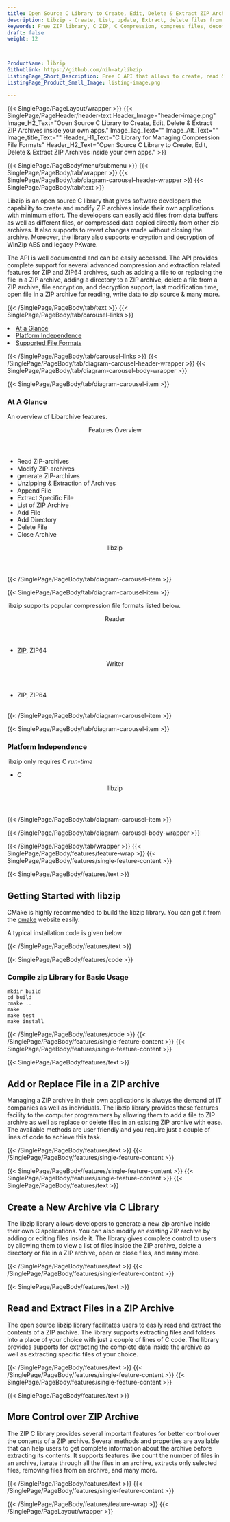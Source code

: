 ```yaml
---
title: Open Source C Library to Create, Edit, Delete & Extract ZIP Archives
description: Libzip - Create, List, update, Extract, delete files from ZIP Archives via C API
keywords: Free ZIP library, C ZIP, C Compression, compress files, decompress files, ZIP C API, PHP compression Library, Open Source C Library, C Zip programming, create zip archives, Opening zip archives, Modify ZIP archives, save archive to a file, List zip archive
draft: false
weight: 12



ProductName: libzip
Githublink: https://github.com/nih-at/libzip
ListingPage_Short_Description: Free C API that allows to create, read & manipulate popular compression file formats like ZIP or ZIP64 Archives.
ListingPage_Product_Small_Image: listing-image.png 

---
```


{{< SinglePage/PageLayout/wrapper >}}
{{< SinglePage/PageHeader/header-text
Header_Image="header-image.png"
Image_H2_Text="Open Source C Library to Create, Edit, Delete & Extract ZIP Archives inside your own apps."
Image_Tag_Text=""
Image_Alt_Text=""
Image_title_Text=""
Header_H1_Text="C Library for Managing Compression File Formats"
Header_H2_Text="Open Source C Library to Create, Edit, Delete & Extract ZIP Archives inside your own apps." >}}

{{< SinglePage/PageBody/menu/submenu >}}
{{< SinglePage/PageBody/tab/wrapper >}}
{{< SinglePage/PageBody/tab/diagram-carousel-header-wrapper >}}
{{< SinglePage/PageBody/tab/text >}}



<p>Libzip is an open source C library that gives software developers the capability to create and modify ZIP archives inside their own applications with minimum effort. The developers can easily add files from data buffers as well as different files, or compressed data copied directly from other zip archives. It also supports to revert changes made without closing the archive. Moreover, the library also supports encryption and decryption of WinZip AES and legacy PKware.</p>
<p>The API is well documented and can be easily accessed. The API provides complete support for several advanced compression and extraction related features for ZIP and ZIP64 archives, such as adding a file to or replacing the file in a ZIP archive, adding a directory to a ZIP archive, delete a file from a ZIP archive, file encryption, and decryption support, last modification time, open file in a ZIP archive for reading, write data to zip source & many more.</p>


{{< /SinglePage/PageBody/tab/text >}}
{{< SinglePage/PageBody/tab/carousel-links >}}

<li data-target="#diagramcarousel" data-slide-to="0"><a href="#">At a Glance</a></li>
<li data-target="#diagramcarousel" data-slide-to="2"><a href="#">Platform Independence</a></li>
<li data-target="#diagramcarousel" data-slide-to="1"><a class="activetab" href="#">Supported File Formats</a></li>


{{< /SinglePage/PageBody/tab/carousel-links >}}
{{< /SinglePage/PageBody/tab/diagram-carousel-header-wrapper >}}
{{< SinglePage/PageBody/tab/diagram-carousel-body-wrapper >}}

{{< SinglePage/PageBody/tab/diagram-carousel-item >}}
<h3>At A Glance</h3>
<p>An overview of Libarchive features.</p>
<div class="diagram1 d1-poi">
<div class="d1-row">
<div class="d1-col d1-right"><header>Features Overview</header>
<ul>
<li>Read ZIP-archives</li>
<li>Modify ZIP-archives</li>
<li>generate ZIP-archives</li>
<li>Unzipping & Extraction of Archives</li>
<li>Append File</li>
<li>Extract Specific File</li>
<li>List of ZIP Archive</li>
<li>Add File</li>
<li>Add Directory</li>
<li>Delete File</li>
<li>Close Archive</li>
</ul>
</div>
</div>
<div class="d1-logo" style="border: none;"> <!--<img src='listing-image.png' alt="Compression APIs for .NET" />--><header>libzip</header><footer><small></small></footer></div>
<!--/logo--></div>
<!--/diagram1-->
{{< /SinglePage/PageBody/tab/diagram-carousel-item >}}

{{< SinglePage/PageBody/tab/diagram-carousel-item >}}
<p>libzip supports popular compression file formats listed below.</p>
<div class="diagram1 d2 d1-poi">
<div class="d1-row">
<div class="d1-col d1-left"><header><i class="fa fa-arrows-v"> </i> Reader</header>
<ul>
<li><a href="https://docs.fileformat.com/compression/zip/">ZIP</a>, ZIP64</li>
</ul>
</div>
<!--/left-->
<div class="d1-col d1-right"><header><i class="fa fa-long-arrow-down"> </i> Writer</header>
<ul>
<li>ZIP, ZIP64</li>
</ul>
</div>
<!--/right--></div>
<!--/row-->
<div class="d1-logo" style="border: none;"><br><footer><small></small></footer></div>
<!--/logo--></div>
<!--/diagram2-->
{{< /SinglePage/PageBody/tab/diagram-carousel-item >}}

{{< SinglePage/PageBody/tab/diagram-carousel-item >}}
<h3>Platform Independence</h3>
<p>libzip only requires C<i class="fa fa-cubes"> run-time</i></p>
<div class="diagram1 d1-poi">
<div class="d1-row">
<ul>
<li class="d1-col d1-left"> C</li>
</ul>
<!--/right--></div>
<!--/row-->
<div class="d1-logo" style="border: none;"><!--<img src='listing-image.png' alt="Compression APIs for .NET" />--><header>libzip</header><footer><small></small></footer></div>
<!--/logo--></div>
<!--/diagram2 -->
{{< /SinglePage/PageBody/tab/diagram-carousel-item >}}

{{< /SinglePage/PageBody/tab/diagram-carousel-body-wrapper >}}

{{< /SinglePage/PageBody/tab/wrapper >}}
{{< SinglePage/PageBody/features/feature-wrap >}}
{{< SinglePage/PageBody/features/single-feature-content >}}

{{< SinglePage/PageBody/features/text >}}
<h2 class="h2title">Getting Started with libzip</h2>
<p>CMake is highly recommended to build the libzip library. You can get it from the <a href="https://cmake.org">cmake</a> website easily.</p>
<p>A typical installation code is given below</p>
{{< /SinglePage/PageBody/features/text >}}

{{< SinglePage/PageBody/features/code >}}
<h3>Compile zip Library for Basic Usage</h3>
<pre><code class="html">mkdir build
cd build
cmake ..
make
make test
make install <br></code></pre>

{{< /SinglePage/PageBody/features/code >}}
{{< /SinglePage/PageBody/features/single-feature-content >}}
{{< SinglePage/PageBody/features/single-feature-content >}}

{{< SinglePage/PageBody/features/text >}}
<h2 class="h2title">Add or Replace File in a ZIP archive</h2>
<p>Managing a ZIP archive in their own applications is always the demand of IT companies as well as individuals. The libzip library provides these features facility to the computer programmers by allowing them to add a file to ZIP archive as well as replace or delete files in an existing ZIP archive with ease. The available methods are user friendly and you require just a couple of lines of code to achieve this task.</p>

{{< /SinglePage/PageBody/features/text >}}
{{< /SinglePage/PageBody/features/single-feature-content >}}

{{< SinglePage/PageBody/features/single-feature-content >}}
{{< SinglePage/PageBody/features/single-feature-content >}}
{{< SinglePage/PageBody/features/text >}}
<h2 class="h2title">Create a New Archive via C Library</h2>
<p>The libzip library allows developers to generate a new zip archive inside their own C applications. You can also modify an existing ZIP archive by adding or editing files inside it. The library gives complete control to users by allowing them to view a list of files inside the ZIP archive, delete a directory or file in a ZIP archive, open or close files, and many more.</p>
{{< /SinglePage/PageBody/features/text >}}
{{< /SinglePage/PageBody/features/single-feature-content >}}

{{< SinglePage/PageBody/features/text >}}
<h2 class="h2title">Read and Extract Files in a ZIP Archive</h2>
<p>The open source libzip library facilitates users to easily read and extract the contents of a ZIP archive. The library supports extracting files and folders into a place of your choice with just a couple of lines of C code. The library provides supports for extracting the complete data inside the archive as well as extracting specific files of your choice.</p>

{{< /SinglePage/PageBody/features/text >}}
{{< /SinglePage/PageBody/features/single-feature-content >}}
{{< SinglePage/PageBody/features/single-feature-content >}}

{{< SinglePage/PageBody/features/text >}}
<h2 class="h2title">More Control over ZIP Archive</h2>
<p>The ZIP C library provides several important features for better control over the contents of a ZIP archive. Several methods and properties are available that can help users to get complete information about the archive before extracting its contents. It supports features like count the number of files in an archive, iterate through all the files in an archive, extracts only selected files, removing files from an archive, and many more.</p>

{{< /SinglePage/PageBody/features/text >}}
{{< /SinglePage/PageBody/features/single-feature-content >}}

{{< /SinglePage/PageBody/features/feature-wrap >}}
{{< /SinglePage/PageLayout/wrapper >}}